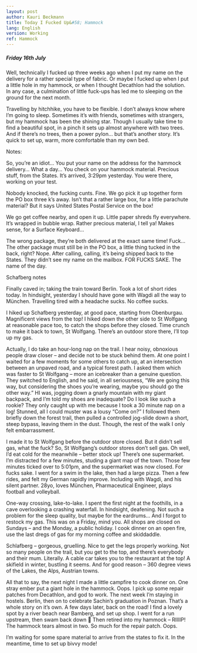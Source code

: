 ```yaml
---
layout: post
author: Kauri Beckmann
title: Today I Fucked Up&#58; Hammock
lang: English
version: Working
ref: Hammock
---
```



##### Friday 16th July

Well, technically I fucked up three weeks ago when I put my name on the delivery for a rather special type of fabric. Or maybe I fucked up when I put a little hole in my hammock, or when I thought Decathlon had the solution. In any case, a culmination of little fuck-ups has led me to sleeping on the ground for the next month.

Travelling by hitchhike, you have to be flexible. I don’t always know where I’m going to sleep. Sometimes it’s with friends, sometimes with strangers, but my hammock has been the shining star. Though I usually take time to find a beautiful spot, in a pinch it sets up almost anywhere with two trees. And if there’s no trees, then a power pylon… but that’s another story. It’s quick to set up, warm, more comfortable than my own bed.

Notes:

So, you’re an idiot… You put your name on the address for the hammock delivery… What a day…
You check on your hammock material. Precious stuff, from the States. It’s arrived, 3:29pm yesterday. You were there, working on your test. 

Nobody knocked, the fucking cunts. Fine. We go pick it up together form the PO box three k’s away. Isn’t that a rather large box, for a little parachute material? But it says United States Postal Service on the box!

We go get coffee nearby, and open it up. Little paper shreds fly everywhere. It’s wrapped in bubble wrap. Rather precious material, I tell ya! Makes sense, for a Surface Keyboard…

The wrong package, they’re both delivered at the exact same time! Fuck… The other package must still be in the PO box, a little thing tucked in the back, right? Nope. After calling, calling, it’s being shipped back to the States. They didn’t see my name on the mailbox. FOR FUCKS SAKE. The name of the day.

Schafberg notes

Finally caved in; taking the train toward Berlin. Took a lot of short rides today. In hindsight, yesterday I should have gone with Wagdi all the way to München. Travelling tired with a headache sucks. No coffee sucks.

I hiked up Schafberg yesterday, at good pace, starting from Obenburgau. Magnificent views from the top! I hiked down the other side to St Wolfgang at reasonable pace too, to catch the shops before they closed. Time crunch to make it back to town, St Wolfgang. There’s an outdoor store there, I’ll top up my gas.

Actually, I do take an hour-long nap on the trail. I hear noisy, obnoxious people draw closer – and decide not to be stuck behind them. At one point I waited for a few moments for some others to catch up, at an intersection between an unpaved road, and a typical forest path. I asked them which was faster to St Wolfgang – more an icebreaker than a genuine question. They switched to English, and he said, in all seriousness, “We are going this way, but considering the shoes you’re wearing, maybe you should go the other way.” HI was, jogging down a gnarly mountain with my giant backpack, and I’m told my shoes are inadequate? Do I look like such a rookie? They only caught up with me because I took a 30 minute nap on a log! Stunned, all I could muster was a lousy “Come on?” I followed them briefly down the forest trail, then pulled a controlled jog-slide down a short, steep bypass, leaving them in the dust. Though, the rest of the walk I only felt embarrassment.

I made it to St Wolfgang before the outdoor store closed. But it didn’t sell gas, what the fuck? So, St Wolfgang’s outdoor stores don’t sell gas. Oh well, I’d eat cold for the meanwhile – better stock up! There’s one supermarket. I’m distracted for a few minutes, studing a giant map of the town. Those few minutes ticked over to 5:01pm, and the supermarket was now closed. For fucks sake.
I went for a swim in the lake, then had a large pizza. Then a few rides, and felt my German rapidly improve. Including with Wagdi, and his silent partner. 28yo, loves München, Pharmaceutical Engineer, plays football and volleyball.

One-way crossing, lake-to-lake. I spent the first night at the foothills, in a cave overlooking a crashing waterfall. In hindsight, deafening. Not such a problem for the sleep quality, but maybe for the eardrums… And I forgot to restock my gas. This was on a Friday, mind you. All shops are closed on Sundays – and the Monday, a public holiday. I cook dinner on an open fire, use the last dregs of gas for my morning coffee and skiddaddle.

Schlafberg – gorgeous, gruelling. Nice to get the legs properly working. Not so many people on the trail, but you get to the top, and there’s everybody and their mum. Literally. A cable car takes you to the restaurant at the top! A skifield in winter, bustling it seems. And for good reason – 360 degree views of the Lakes, the Alps, Austrian towns.

All that to say, the next night I made a little campfire to cook dinner on. One stray ember put a giant hole in the hammock. Oops. I pick up some repair patches from Decathlon, and god to work.
The next week I’m staying in hostels. Berlin, then on to celebrate Sachin’s graduation in Poznan. That’s a whole story on it’s own. A few days later, back on the road! I find a lovely spot by a river beach near Bamberg, and set up shop. I went for a run upstream, then swam back down  Then retired into my hammock – RIIIIP! The hammock tears almost in two. So much for the repair patch. Oops.

I’m waiting for some spare material to arrive from the states to fix it. In the meantime, time to set up bivvy mode!
